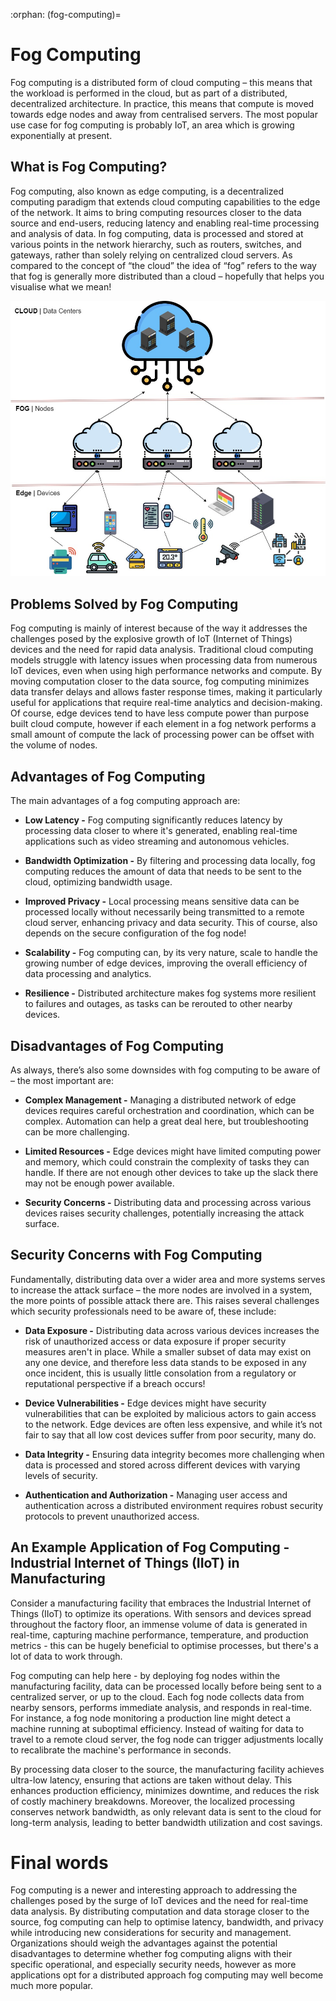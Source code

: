 :orphan:
(fog-computing)=

# Fog Computing

Fog computing is a distributed form of cloud computing – this means that the workload is performed in the cloud, but as part of a distributed, decentralized architecture. In practice, this means that compute is moved towards edge nodes and away from centralised servers. The most popular use case for fog computing is probably IoT, an area which is growing exponentially at present. 

## What is Fog Computing?

Fog computing, also known as edge computing, is a decentralized computing paradigm that extends cloud computing capabilities to the edge of the network. It aims to bring computing resources closer to the data source and end-users, reducing latency and enabling real-time processing and analysis of data. In fog computing, data is processed and stored at various points in the network hierarchy, such as routers, switches, and gateways, rather than solely relying on centralized cloud servers. As compared to the concept of  “the cloud” the idea of “fog” refers to the way that fog is generally more distributed than a cloud – hopefully that helps you visualise what we mean! 

![Fog Computing](fog-edge-computing/fog_edge_computing.jpg)

## Problems Solved by Fog Computing

Fog computing is mainly of interest because of the way it addresses the challenges posed by the explosive growth of IoT (Internet of Things) devices and the need for rapid data analysis. Traditional cloud computing models struggle with latency issues when processing data from numerous IoT devices, even when using high performance networks and compute. By moving computation closer to the data source, fog computing minimizes data transfer delays and allows faster response times, making it particularly useful for applications that require real-time analytics and decision-making. Of course, edge devices tend to have less compute power than purpose built cloud compute, however if each element in a fog network performs a small amount of compute the lack of processing power can be offset with the volume of nodes.


## Advantages of Fog Computing

The main advantages of a fog computing approach are:

- **Low Latency -** Fog computing significantly reduces latency by processing data closer to where it's generated, enabling real-time applications such as video streaming and autonomous vehicles.

- **Bandwidth Optimization -** By filtering and processing data locally, fog computing reduces the amount of data that needs to be sent to the cloud, optimizing bandwidth usage.

- **Improved Privacy -** Local processing means sensitive data can be processed locally without necessarily being transmitted to a remote cloud server, enhancing privacy and data security. This of course, also depends on the secure configuration of the fog node!

- **Scalability -** Fog computing can, by its very nature, scale to handle the growing number of edge devices, improving the overall efficiency of data processing and analytics.

- **Resilience -** Distributed architecture makes fog systems more resilient to failures and outages, as tasks can be rerouted to other nearby devices.

## Disadvantages of Fog Computing

As always, there’s also some downsides with fog computing to be aware of – the most important are:

- **Complex Management -** Managing a distributed network of edge devices requires careful orchestration and coordination, which can be complex. Automation can help a great deal here, but troubleshooting can be more challenging.

- **Limited Resources -** Edge devices might have limited computing power and memory, which could constrain the complexity of tasks they can handle. If there are not enough other devices to take up the slack there may not be enough power available.

- **Security Concerns -** Distributing data and processing across various devices raises security challenges, potentially increasing the attack surface.

## Security Concerns with Fog Computing

Fundamentally, distributing data over a wider area and more systems serves to increase the attack surface – the more nodes are involved in a system, the more points of possible attack there are. This raises several challenges which security professionals need to be aware of, these include:

- **Data Exposure -** Distributing data across various devices increases the risk of unauthorized access or data exposure if proper security measures aren't in place. While a smaller subset of data may exist on any one device, and therefore less data stands to be exposed in any once incident, this is usually little consolation from a regulatory or reputational perspective if a breach occurs! 

- **Device Vulnerabilities -** Edge devices might have security vulnerabilities that can be exploited by malicious actors to gain access to the network. Edge devices are often less expensive, and while it’s not fair to say that all low cost devices suffer from poor security, many do.

- **Data Integrity -** Ensuring data integrity becomes more challenging when data is processed and stored across different devices with varying levels of security.

- **Authentication and Authorization -** Managing user access and authentication across a distributed environment requires robust security protocols to prevent unauthorized access.

## An Example Application of Fog Computing - Industrial Internet of Things (IIoT) in Manufacturing

Consider a manufacturing facility that embraces the Industrial Internet of Things (IIoT) to optimize its operations. With sensors and devices spread throughout the factory floor, an immense volume of data is generated in real-time, capturing machine performance, temperature, and production metrics - this can be hugely beneficial to optimise processes, but there's a lot of data to work through.

Fog computing can help here - by deploying fog nodes within the manufacturing facility, data can be processed locally before being sent to a centralized server, or up to the cloud. Each fog node collects data from nearby sensors, performs immediate analysis, and responds in real-time. For instance, a fog node monitoring a production line might detect a machine running at suboptimal efficiency. Instead of waiting for data to travel to a remote cloud server, the fog node can trigger adjustments locally to recalibrate the machine's performance in seconds.

By processing data closer to the source, the manufacturing facility achieves ultra-low latency, ensuring that actions are taken without delay. This enhances production efficiency, minimizes downtime, and reduces the risk of costly machinery breakdowns. Moreover, the localized processing conserves network bandwidth, as only relevant data is sent to the cloud for long-term analysis, leading to better bandwidth utilization and cost savings.

# Final words

Fog computing is a newer and interesting approach to addressing the challenges posed by the surge of IoT devices and the need for real-time data analysis. By distributing computation and data storage closer to the source, fog computing can help to optimise latency, bandwidth, and privacy while introducing new considerations for security and management. Organizations should weigh the advantages against the potential disadvantages to determine whether fog computing aligns with their specific operational, and especially security needs, however as more applications opt for a distributed approach fog computing may well become much more popular.

